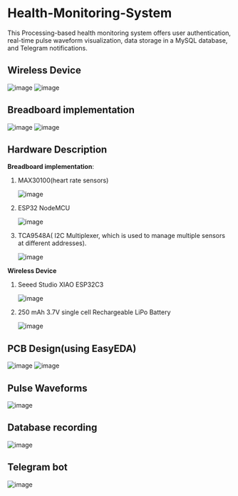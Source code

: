 # Health-Monitoring-System

This Processing-based health monitoring system offers user authentication, real-time pulse waveform visualization, data storage in a MySQL database, and Telegram notifications.

## Wireless Device
![image](https://github.com/user-attachments/assets/93d57c1e-d4bc-4a00-ac06-c80f75d73813) ![image](https://github.com/user-attachments/assets/bd26e868-f52e-4220-b759-1be368f865d4)

## Breadboard implementation

![image](https://github.com/user-attachments/assets/d1b8e1e1-b04a-4bf4-b8fc-317a7207f07b) ![image](https://github.com/user-attachments/assets/de1156b2-6d10-4bb4-a128-79b16421ddf9)

## Hardware Description
**Breadboard implementation**:

 1) MAX30100(heart rate sensors)

    ![image](https://github.com/user-attachments/assets/59bd6771-20b5-44b3-bd75-e20c1a1789a0)

 
 3) ESP32 NodeMCU

     ![image](https://github.com/user-attachments/assets/03ab46ce-933e-42c2-8007-035c006c1fcb)

 
 5) TCA9548A( I2C Multiplexer, which is used to manage multiple sensors at different addresses).

    ![image](https://github.com/user-attachments/assets/c6612684-ab7e-4928-b683-37f1e64c92fb)



 **Wireless Device**
 1) Seeed Studio XIAO ESP32C3

    ![image](https://github.com/user-attachments/assets/1f3902fb-ec64-4487-9b1a-5c4b4c30835b)

2) 250 mAh 3.7V single cell Rechargeable LiPo Battery

   ![image](https://github.com/user-attachments/assets/e63cef61-8b45-45e6-97d6-bd676546b24d)


## PCB Design(using EasyEDA)

![image](https://github.com/user-attachments/assets/d1c6f0e8-69c5-4228-ad8b-4c1b269bfa11)
![image](https://github.com/user-attachments/assets/67f52ff3-0321-4632-aa8b-c429a88eb321)

## Pulse Waveforms

![image](https://github.com/user-attachments/assets/662c4f88-ae2c-4afd-a8d3-f20fb4137be5)

## Database recording

![image](https://github.com/user-attachments/assets/0178ebae-cfeb-4c23-9205-ab75bf4a2a30)

## Telegram bot

![image](https://github.com/user-attachments/assets/02fd30d5-194a-4706-b1b8-1d0b1cf82f54)












